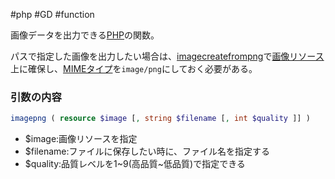  #php #GD #function 

画像データを出力できる[PHP](PHP.md)の関数。

パスで指定した画像を出力したい場合は、[imagecreatefrompng](imagecreatefrompng.md)で[画像リソース](画像リソース.md)上に確保し、[MIMEタイプ](MIMEタイプ.md)を`image/png`にしておく必要がある。

### 引数の内容

```php
imagepng ( resource $image [, string $filename [, int $quality ]] )
```
- $image:画像リソースを指定
- $filename:ファイルに保存したい時に、ファイル名を指定する
- $quality:品質レベルを1~9(高品質~低品質)で指定できる
